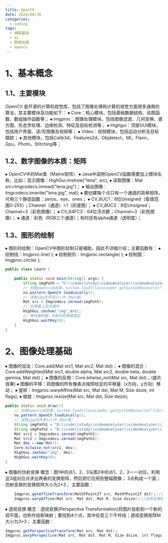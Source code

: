 ```yaml
---
title: OpenCV
date: 2024/08/30
categories:
  - coding
tags:
  - 编程基础
  - ai
  - 图像处理
  - opencv
---
```

# 1、基本概念
## 1.1、主要模块

OpenCV 是开源的计算机视觉库，包括了图像处理和计算机视觉方面很多通用的算法，其主要模块及功能如下：
⦁	Core：核心模块，包括基础数据结构、绘图函数、数组操作函数等；
⦁	Imgproc：图像处理模块，包括图像滤波、几何变换、直方图、形态学处理、边缘检测、特征及目标检测等；
⦁	Highgui：顶层GUI模块，包括用户界面、读/写图像及视频等；
⦁	Video：视频模块，包括运动分析及目标跟踪；
⦁	其他模块，包括Calib3d，Features2d，Objdetect，MI，Flann，Gpu，Photo，Stitching等；

## 1.2、数字图像的本质：矩阵

⦁	OpenCV中的Mat类（Matrix矩阵）
⦁	Java中调用OpenCV函数需要加上模块名称，比如：显示图像：HighGui.imshow("lena", src);
⦁	读取图像：Mat src=Imgcodecs.imread("lena.jpg")；
⦁	输出图像：Imgcodecs.imwrite("lena.jpg", mat);
⦁	要创建每个点只有一个通道的简单矩阵，可用三个静态函数：zeros，eye，ones；
⦁	CV_8UC1：8位Unsigned（取值范围0-255）；Channel（通道）=1（灰度图）；
⦁	CV_8UC3：8位Unsigned；Channel=3（彩色图像）；
⦁	CV_64FC3：64位浮点数；Channel=3（彩色图像）；
⦁	通道：彩色（RGB三个通道）；有时还有alpha通道（透明度）；

## 1.3、图形的绘制

⦁	图形的绘制：OpenCV中图形绘制只是辅助，因此不详细介绍；主要函数有：
⦁	绘制线：Imgproc.line( ); 
⦁	绘制矩形：Imgproc.rectangle( );
⦁	绘制圆：Imgproc.circle( );

```java
public class Learn {  
  
    public static void main(String[] args) {  
        String imgPath = "D:\\code\\study\\videoAnalyzer\\videoAnalyzer\\images\\anquan.jpg";  
        // 加载opencv动态库，System.load(ClassLoader.getSystemResource("lib/opencv_java470-无用.dll").getPath());  
        nu.pattern.OpenCV.loadLocally();  
        // 读取jpg文件至src中（Mat类）  
        Mat src = Imgcodecs.imread(imgPath);  
        // 在屏幕上显示图片  
        HighGui.imshow("img",src);  
        // 等待毫秒数，0表示任意键退出  
        HighGui.waitKey(0);  
    }  
}
```

# 2、图像处理基础

⦁	图像的加法：Core.add(Mat src1, Mat src2, Mat dst)；
⦁	图像的混合：Core.addWeighted(Mat src1, double alpha, Mat src2, double beta, double gamma, Mat dst)；
⦁	图像的反相：Core.bitwise_not(Mat src, Mat dst)；(底片效果)
⦁	图像的平移：将图像的所有像素点按照给定的平移量（x方向，y方向）移动；
⦁	旋转：Imgproc.warpAffine(Mat src, Mat dst, Mat M, Size dsize, int flags);
⦁	缩放：Imgproc.resize(Mat src, Mat dst, Size dsize);

```java
public static void draw(){  
    // 加载opencv动态库，System.load(ClassLoader.getSystemResource("lib/opencv_java470-无用.dll").getPath());  
    nu.pattern.OpenCV.loadLocally();  
    // 读取jpg文件至src中（Mat类）  
    String imgPath1 = "D:\\code\\study\\videoAnalyzer\\videoAnalyzer\\images\\bus.jpg";  
    String imgPath2 = "D:\\code\\study\\videoAnalyzer\\videoAnalyzer\\images\\anquan.jpg";  
    Mat src1 = Imgcodecs.imread(imgPath1);  
    Mat src2 = Imgcodecs.imread(imgPath2);  
    Mat des = new Mat();  
    Core.bitwise_not(src1, des);  
    HighGui.imshow("img", des);  
    HighGui.waitKey(0);  
}
```

⦁	图像的仿射变换
	概念：图1中的点1，2，3与图2中的点1，2，3一一对应，利用这3组对应点求出两者的变换矩阵，然后把它应用到整幅图像；
	3点构成一个面；仿射变换的变换矩阵大小为2*3；
	主要函数：

```java
	Imgproc.getAffineTransform(MatOfPoint2f src, MatOfPoint2f dst)；//2*3的变换矩阵
	Imgproc.warpAffine(Mat src, Mat dst, Mat M, Size dsize)；//应用变换矩阵变换图像
```

⦁	透视变换
	概念：透视变换(Perspective Transformation)将图片投影到一个新的视平面，也称作投影映射；要找到4个点，其中任意三个不共线；透视变换矩阵M大小为3*3；
	主要函数：

```java
Imgproc.getPerspectiveTransform(Mat src, Mat dst)；
Imgproc.warpPerspective(Mat src, Mat dst, Mat M, Size dsize, int flags)；
```


